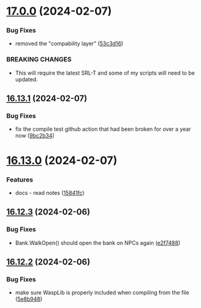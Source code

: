# [17.0.0](https://github.com/Torwent/WaspLib/compare/v16.13.1...v17.0.0) (2024-02-07)


### Bug Fixes

* removed the "compability layer" ([53c3d16](https://github.com/Torwent/WaspLib/commit/53c3d160d32e1d2fdeb4d1dcd599f9d30361d4b9))


### BREAKING CHANGES

* This will require the latest SRL-T and some of my scripts will need to be updated.



## [16.13.1](https://github.com/Torwent/WaspLib/compare/v16.13.0...v16.13.1) (2024-02-07)


### Bug Fixes

* fix the compile test github action that had been broken for over a year now ([9bc2b34](https://github.com/Torwent/WaspLib/commit/9bc2b34fbcf8a6b73a73fba613738769e5794cf6))



# [16.13.0](https://github.com/Torwent/WaspLib/compare/v16.12.3...v16.13.0) (2024-02-07)


### Features

* docs - read notes ([15841fc](https://github.com/Torwent/WaspLib/commit/15841fcdf6e4c0a86785b89e04d9bed73df93550))



## [16.12.3](https://github.com/Torwent/WaspLib/compare/v16.12.2...v16.12.3) (2024-02-06)


### Bug Fixes

* Bank.WalkOpen() should open the bank on NPCs again ([e2f7488](https://github.com/Torwent/WaspLib/commit/e2f7488b73b871f64cdd23704fd3dd0d6e1d3d87))



## [16.12.2](https://github.com/Torwent/WaspLib/compare/v16.12.1...v16.12.2) (2024-02-06)


### Bug Fixes

* make sure WaspLib is properly included when compiling from the file ([5e8b948](https://github.com/Torwent/WaspLib/commit/5e8b948373785420e8cf202fad03e68e9c3b8af8))



